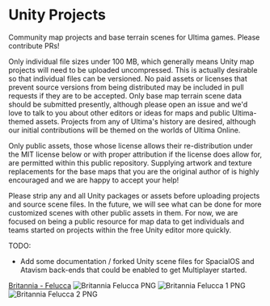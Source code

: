 # Unity Projects

Community map projects and base terrain scenes for Ultima games. Please contribute PRs!

Only individual file sizes under 100 MB, which generally means Unity map projects will need to be uploaded uncompressed. This is actually desirable so that individual files can be versioned. No paid assets or licenses that prevent source versions from being distributed may be included in pull requests if they are to be accepted. Only base map terrain scene data should be submitted presently, although please open an issue and we'd love to talk to you about other editors or ideas for maps and public Ultima-themed assets. Projects from any of Ultima's history are desired, although our initial contributions will be themed on the worlds of Ultima Online.

Only public assets, those whose license allows their re-distribution under the MIT license below or with proper attribution if the license does allow for, are permitted within this public repository. Supplying artwork and texture replacements for the base maps that you are the original author of is highly encouraged and we are happy to accept your help!

Please strip any and all Unity packages or assets before uploading projects and source scene files. In the future, we will see what can be done for more customized scenes with other public assets in them. For now, we are focused on being a public resource for map data to get individuals and teams started on projects within the free Unity editor more quickly.

TODO:
- Add some documentation / forked Unity scene files for SpacialOS and Atavism back-ends that could be enabled to get Multiplayer started.

[Britannia - Felucca](https://github.com/Save-Britannia/Unity_Projects/Britannia_Felucca/)
![](https://raw.githubusercontent.com/Save-Britannia/master/Unity_Projects/Britannia_Felucca/Britannia.png "Britannia Felucca PNG")
![](https://raw.githubusercontent.com/Save-Britannia/master/Unity_Projects/Britannia_Felucca/Britannia1.png "Britannia Felucca 1 PNG")
![](https://raw.githubusercontent.com/Save-Britannia/master/Unity_Projects/Britannia_Felucca/Britannia2.png "Britannia Felucca 2 PNG")
